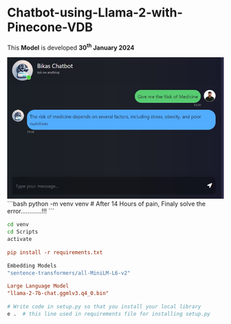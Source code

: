 # Chatbot-using-Llama-2-with-Pinecone-VDB
This <b>Model</b> is developed <b>30<sup>th</sup> January 2024</b>
<html>
<body>
<img src="static\img\WhatsApp Image 2024-01-30 at 13.12.21_a0078544.jpg">
</body>
</html>
```bash
python -m venv venv
# After 14 Hours of pain, Finaly solve the error............!!!
```

```bash
cd venv
cd Scripts
activate
```
```ini
pip install -r requirements.txt
```

```bash
Embedding Models
"sentence-transformers/all-MiniLM-L6-v2"
```

```ini
Large Language Model
"llama-2-7b-chat.ggmlv3.q4_0.bin"
```

```bash
# Write code in setup.py so that you install your local library
e .  # this line used in requirements file for installing setup.py
```
